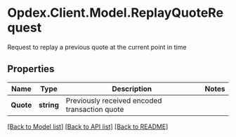 # Opdex.Client.Model.ReplayQuoteRequest
Request to replay a previous quote at the current point in time

## Properties

Name | Type | Description | Notes
------------ | ------------- | ------------- | -------------
**Quote** | **string** | Previously received encoded transaction quote | 

[[Back to Model list]](../README.md#documentation-for-models) [[Back to API list]](../README.md#documentation-for-api-endpoints) [[Back to README]](../README.md)

